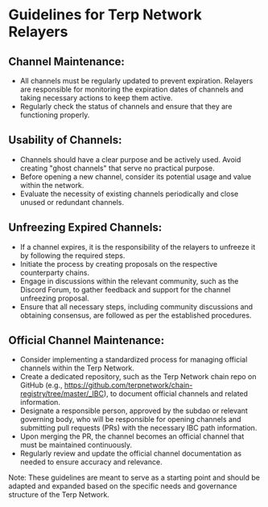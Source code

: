 # Guidelines for Terp Network Relayers

## Channel Maintenance:
- All channels must be regularly updated to prevent expiration. Relayers are responsible for monitoring the expiration dates of channels and taking necessary actions to keep them active.
- Regularly check the status of channels and ensure that they are functioning properly.

## Usability of Channels:
- Channels should have a clear purpose and be actively used. Avoid creating "ghost channels" that serve no practical purpose.
- Before opening a new channel, consider its potential usage and value within the network.
- Evaluate the necessity of existing channels periodically and close unused or redundant channels.

## Unfreezing Expired Channels:
- If a channel expires, it is the responsibility of the relayers to unfreeze it by following the required steps.
- Initiate the process by creating proposals on the respective counterparty chains.
- Engage in discussions within the relevant community, such as the Discord Forum, to gather feedback and support for the channel unfreezing proposal.
- Ensure that all necessary steps, including community discussions and obtaining consensus, are followed as per the established procedures.

## Official Channel Maintenance:
- Consider implementing a standardized process for managing official channels within the Terp Network.
- Create a dedicated repository, such as the Terp Network chain repo on GitHub (e.g., https://github.com/terpnetwork/chain-registry/tree/master/_IBC), to document official channels and related information.
- Designate a responsible person, approved by the subdao or relevant governing body, who will be responsible for opening channels and submitting pull requests (PRs) with the necessary IBC path information.
- Upon merging the PR, the channel becomes an official channel that must be maintained continuously.
- Regularly review and update the official channel documentation as needed to ensure accuracy and relevance.

Note: These guidelines are meant to serve as a starting point and should be adapted and expanded based on the specific needs and governance structure of the Terp Network.